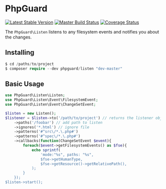 # PhpGuard

[![Latest Stable Version](https://poser.pugx.org/phpguard/listen/v/stable.png)](https://packagist.org/packages/phpguard/listen)
[![Master Build Status](https://secure.travis-ci.org/phpguard/listen.png?branch=master)](http://travis-ci.org/phpguard/listen)
[![Coverage Status](https://coveralls.io/repos/phpguard/listen/badge.png?branch=master)](https://coveralls.io/r/phpguard/listen?branch=master)

The `PhpGuard\Listen` listens to any filesystem events and notifies you about the changes.

## Installing
```php
$ cd /paths/to/project
$ composer require --dev phpguard/listen "dev-master"
```
## Basic Usage

```php
use PhpGuard\Listen\Listen;
use PhpGuard\Listen\Event\FilesystemEvent;
use PhpGuard\Listen\Event\ChangeSetEvent;

$listen = new Listen();
$listener = $listen->to('/path/to/project') // returns the listener objects
    ->paths('/foobar') // add path to listen
    ->ignores('*.html') // ignore file
    ->patterns('#^src\/*.\.php#')
    ->patterns('#^spec\/*.\.php#')
    ->callbacks(function(ChangeSetEvent $event){
        foreach($event->getFilesystemEvents() as $fse){
            echo sprintf(
                'mode:"%s", paths: "%s",
                $fse->getHumanType,
                $fse->getResource()->getRelativePath(),
            );
        }
    });
$listen->start();
```